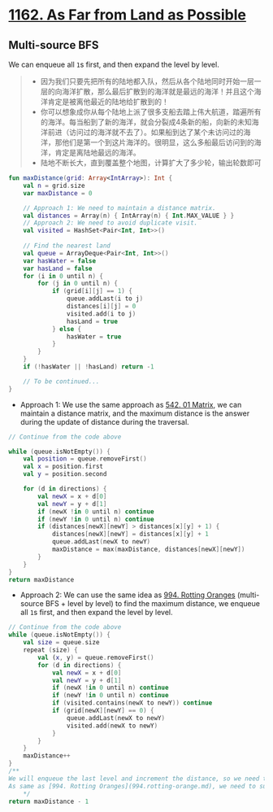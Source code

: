 # [1162. As Far from Land as Possible](https://leetcode.com/problems/as-far-from-land-as-possible/)

## Multi-source BFS
We can enqueue all `1`s first, and then expand the level by level.

> - 因为我们只要先把所有的陆地都入队，然后从各个陆地同时开始一层一层的向海洋扩散，那么最后扩散到的海洋就是最远的海洋！并且这个海洋肯定是被离他最近的陆地给扩散到的！
> - 你可以想象成你从每个陆地上派了很多支船去踏上伟大航道，踏遍所有的海洋。每当船到了新的海洋，就会分裂成4条新的船，向新的未知海洋前进（访问过的海洋就不去了）。如果船到达了某个未访问过的海洋，那他们是第一个到这片海洋的。很明显，这么多船最后访问到的海洋，肯定是离陆地最远的海洋。
> - 陆地不断长大，直到覆盖整个地图，计算扩大了多少轮，输出轮数即可

```kotlin
fun maxDistance(grid: Array<IntArray>): Int {
    val n = grid.size
    var maxDistance = 0

    // Approach 1: We need to maintain a distance matrix.
    val distances = Array(n) { IntArray(n) { Int.MAX_VALUE } } 
    // Approach 2: We need to avoid duplicate visit.
    val visited = HashSet<Pair<Int, Int>>() 
    
    // Find the nearest land
    val queue = ArrayDeque<Pair<Int, Int>>()
    var hasWater = false
    var hasLand = false
    for (i in 0 until n) {
        for (j in 0 until n) {
            if (grid[i][j] == 1) {
                queue.addLast(i to j)
                distances[i][j] = 0
                visited.add(i to j)
                hasLand = true
            } else {
                hasWater = true
            }
        }
    }
    if (!hasWater || !hasLand) return -1

    // To be continued...
}
```

- Approach 1: We use the same approach as [542. 01 Matrix](542.01-matrix.md), we can maintain a distance matrix, and the maximum distance is the answer during the update of distance during the traversal.

```kotlin
// Continue from the code above

while (queue.isNotEmpty()) {
    val position = queue.removeFirst()
    val x = position.first
    val y = position.second

    for (d in directions) {
        val newX = x + d[0]
        val newY = y + d[1]
        if (newX !in 0 until n) continue
        if (newY !in 0 until n) continue
        if (distances[newX][newY] > distances[x][y] + 1) {
            distances[newX][newY] = distances[x][y] + 1
            queue.addLast(newX to newY)
            maxDistance = max(maxDistance, distances[newX][newY])
        }
    }
}
return maxDistance
```

- Approach 2: We can use the same idea as [994. Rotting Oranges](994.rotting-orange.md) (multi-source BFS + level by level) to find the maximum distance, we enqueue all `1`s first, and then expand the level by level.

```kotlin
// Continue from the code above
while (queue.isNotEmpty()) {
    val size = queue.size
    repeat (size) {
        val (x, y) = queue.removeFirst()
        for (d in directions) {
            val newX = x + d[0]
            val newY = y + d[1]
            if (newX !in 0 until n) continue
            if (newY !in 0 until n) continue
            if (visited.contains(newX to newY)) continue
            if (grid[newX][newY] == 0) {
                queue.addLast(newX to newY)
                visited.add(newX to newY)
            }
        }
    }
    maxDistance++
}
/**
We will enqueue the last level and increment the distance, so we need to subtract 1 from the result.
As same as [994. Rotting Oranges](994.rotting-orange.md), we need to subtract 1 from the result.
    */
return maxDistance - 1
```